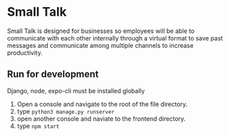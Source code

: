 # Small Talk

Small Talk is designed for businesses so employees will be able to communicate with each other internally through a virtual format to save past messages and communicate among multiple channels to increase productivity.

## Run for development

Django, node, expo-cli must be installed globally

1. Open a console and navigate to the root of the file directory.
2. type `python3 manage.py runserver`
3. open another console and naviate to the frontend directory.
4. type `npm start`
